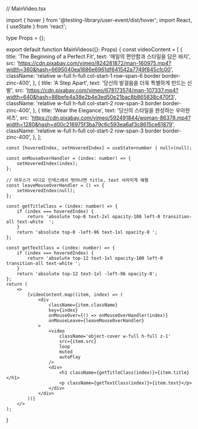 // MainVideo.tsx

import { hover } from '@testing-library/user-event/dist/hover';
import React, { useState } from 'react';

type Props = {};

export default function MainVideos({}: Props) {
const videoContent = [
{
title: 'The Beginning of a Perfect Fit',
text: '매일의 편안함과 스타일을 담은 바지',
src: 'https://cdn.pixabay.com/vimeo/824281872/man-160975.mp4?width=360&hash=6695040ea1886e6961df641542a7749f845cfc00',
className:
'relative w-full h-full col-start-1 row-span-6 border border-zinc-400',
},
{
title: 'A Step Apart',
text: '당신의 발걸음을 더욱 특별하게 만드는 신발',
src: 'https://cdn.pixabay.com/vimeo/678173574/man-107337.mp4?width=640&hash=88befe4a38e2b4e3ed50e21bac8b865838c470f3',
className:
'relative w-full h-full col-start-2 row-span-3 border border-zinc-400',
},
{
title: 'Wear the Elegance',
text: '당신의 스타일을 완성하는 우아한 셔츠',
src: 'https://cdn.pixabay.com/vimeo/592491844/woman-86378.mp4?width=1280&hash=d00c216975f3ba79c6c593ea6af3c8615ce61879',
className:
'relative w-full h-full col-start-2 row-span-3 border border-zinc-400',
},
];

    const [hoveredIndex, setHoveredIndex] = useState<number | null>(null);

    const onMouseOverHandler = (index: number) => {
        setHoveredIndex(index);
    };

    // 마우스가 비디오 인덱스에서 벗어나면 title, text 사라지게 해줭
    const leaveMouseOverHandler = () => {
        setHoveredIndex(null);
    };

    const getTitleClass = (index: number) => {
        if (index === hoveredIndex) {
            return 'absolute top-0 text-2xl opacity-100 left-0 transition-all text-white  ';
        }
        return 'absolute top-0 -left-96 text-1xl opacity-0 ';
    };

    const getTextClass = (index: number) => {
        if (index === hoveredIndex) {
            return 'absolute top-12 text-1xl opacity-100 left-0 transition-all text-white ';
        }
        return 'absolute top-12 text-1xl -left-96 opacity-0';
    };
    return (
        <>
            {videoContent.map((item, index) => (
                <div
                    className={item.className}
                    key={index}
                    onMouseOver={() => onMouseOverHandler(index)}
                    onMouseLeave={leaveMouseOverHandler}
                >
                    <video
                        className='object-cover w-full h-full z-1'
                        src={item.src}
                        loop
                        muted
                        autoPlay
                    />
                    <div>
                        <h1 className={getTitleClass(index)}>{item.title}</h1>
                        <p className={getTextClass(index)}>{item.text}</p>
                    </div>
                </div>
            ))}
        </>
    );

}
